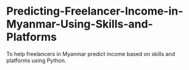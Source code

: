 # Predicting-Freelancer-Income-in-Myanmar-Using-Skills-and-Platforms
To help freelancers in Myanmar predict income based on skills and platforms using Python.
